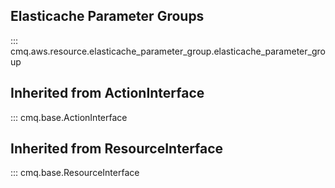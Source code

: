 ## Elasticache Parameter Groups
::: cmq.aws.resource.elasticache_parameter_group.elasticache_parameter_group

## Inherited from ActionInterface
::: cmq.base.ActionInterface

## Inherited from ResourceInterface
::: cmq.base.ResourceInterface
